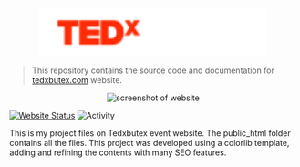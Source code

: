 <p align="center">
  <img alt="tedxbutex logo" src="./public_html/img/logo2.png" width="400">
</p>

> This repository contains the source code and documentation for [tedxbutex.com](https://tedxbutex.com) website.

<p align="center">
  <img alt="screenshot of website" src="https://i.imgur.com/bFwKpel.jpg">
</p>

[![Website Status](https://img.shields.io/website?url=https%3A%2F%2Ftedxbutex.com)](https://tedxbutex.com) ![Activity](https://img.shields.io/github/commit-activity/m/abir0/tedxbutex-website)

This is my project files on Tedxbutex event website. The public_html folder contains all the files. This project was developed using a colorlib template, adding and refining
the contents with many SEO features.
